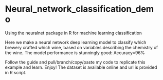 # Neural_network_classification_demo

Using the neuralnet package in R for machine learning classification


Here we make a neural network deep learning model to classify which brewery crafted which wine, based on variables describing the chemistry of the wine.
The model performance is stunningly good: Accuracy=96%

Follow the guide and pull/branch/copy/paste my code to replicate this example and learn. Enjoy!
The dataset is available online and url is provided in R script.
